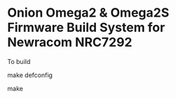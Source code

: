 # Onion Omega2 & Omega2S Firmware Build System for Newracom NRC7292

To build

make defconfig

make
